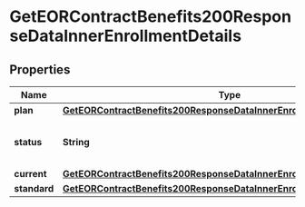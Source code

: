 

# GetEORContractBenefits200ResponseDataInnerEnrollmentDetails


## Properties

| Name | Type | Description | Notes |
|------------ | ------------- | ------------- | -------------|
|**plan** | [**GetEORContractBenefits200ResponseDataInnerEnrollmentDetailsPlan**](GetEORContractBenefits200ResponseDataInnerEnrollmentDetailsPlan.md) |  |  [optional] |
|**status** | **String** | The current enrollment status of the benefit. |  [optional] |
|**current** | [**GetEORContractBenefits200ResponseDataInnerEnrollmentDetailsCurrent**](GetEORContractBenefits200ResponseDataInnerEnrollmentDetailsCurrent.md) |  |  [optional] |
|**standard** | [**GetEORContractBenefits200ResponseDataInnerEnrollmentDetailsStandard**](GetEORContractBenefits200ResponseDataInnerEnrollmentDetailsStandard.md) |  |  [optional] |



